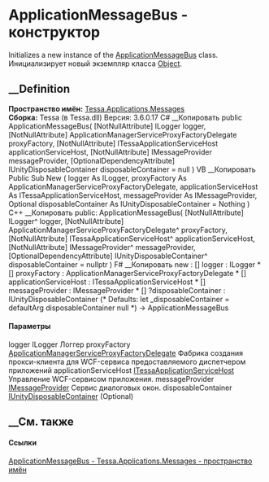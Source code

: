 # ApplicationMessageBus - конструктор
Initializes a new instance of the
[ApplicationMessageBus](T_Tessa_Applications_Messages_ApplicationMessageBus.htm)
class. Инициализирует новый экземпляр класса
[Object](https://learn.microsoft.com/dotnet/api/system.object).
## __Definition
 **Пространство имён:**
[Tessa.Applications.Messages](N_Tessa_Applications_Messages.htm)  
 **Сборка:** Tessa (в Tessa.dll) Версия: 3.6.0.17
C# __Копировать
     public ApplicationMessageBus(
    	[NotNullAttribute] ILogger logger,
    	[NotNullAttribute] ApplicationManagerServiceProxyFactoryDelegate proxyFactory,
    	[NotNullAttribute] ITessaApplicationServiceHost applicationServiceHost,
    	[NotNullAttribute] IMessageProvider messageProvider,
    	[OptionalDependencyAttribute] IUnityDisposableContainer disposableContainer = null
    )
VB __Копировать
     Public Sub New ( 
    	<NotNullAttribute> logger As ILogger,
    	<NotNullAttribute> proxyFactory As ApplicationManagerServiceProxyFactoryDelegate,
    	<NotNullAttribute> applicationServiceHost As ITessaApplicationServiceHost,
    	<NotNullAttribute> messageProvider As IMessageProvider,
    	<OptionalDependencyAttribute> Optional disposableContainer As IUnityDisposableContainer = Nothing
    )
C++ __Копировать
     public:
    ApplicationMessageBus(
    	[NotNullAttribute] ILogger^ logger, 
    	[NotNullAttribute] ApplicationManagerServiceProxyFactoryDelegate^ proxyFactory, 
    	[NotNullAttribute] ITessaApplicationServiceHost^ applicationServiceHost, 
    	[NotNullAttribute] IMessageProvider^ messageProvider, 
    	[OptionalDependencyAttribute] IUnityDisposableContainer^ disposableContainer = nullptr
    )
F# __Копировать
     new : 
            [<NotNullAttribute>] logger : ILogger * 
            [<NotNullAttribute>] proxyFactory : ApplicationManagerServiceProxyFactoryDelegate * 
            [<NotNullAttribute>] applicationServiceHost : ITessaApplicationServiceHost * 
            [<NotNullAttribute>] messageProvider : IMessageProvider * 
            [<OptionalDependencyAttribute>] ?disposableContainer : IUnityDisposableContainer 
    (* Defaults:
            let _disposableContainer = defaultArg disposableContainer null
    *)
    -> ApplicationMessageBus
#### Параметры
logger ILogger
     Логгер 
proxyFactory
[ApplicationManagerServiceProxyFactoryDelegate](T_Tessa_Applications_Services_ApplicationManager_ApplicationManagerServiceProxyFactoryDelegate.htm)
     Фабрика создания прокси-клиента для WCF-сервиса предоставляемого диспетчером приложений 
applicationServiceHost
[ITessaApplicationServiceHost](T_Tessa_Applications_Services_PlatformApplication_ITessaApplicationServiceHost.htm)
     Управление WCF-сервисом приложения. 
messageProvider
[IMessageProvider](T_Tessa_Platform_Runtime_IMessageProvider.htm)
     Сервис диалоговых окон. 
disposableContainer
[IUnityDisposableContainer](T_Tessa_Platform_IUnityDisposableContainer.htm)
(Optional)
##  __См. также
#### Ссылки
[ApplicationMessageBus -
](T_Tessa_Applications_Messages_ApplicationMessageBus.htm)
[Tessa.Applications.Messages - пространство
имён](N_Tessa_Applications_Messages.htm)
